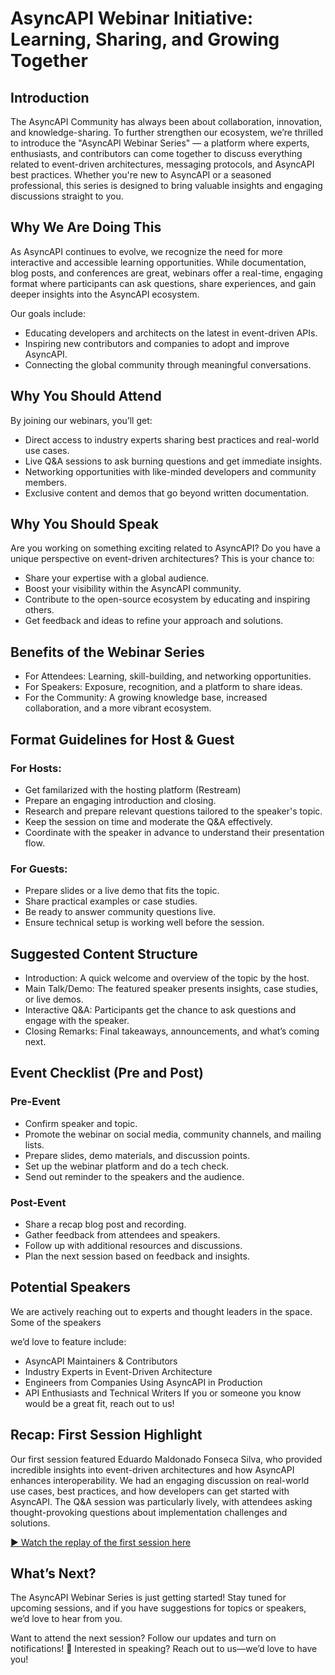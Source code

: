 # AsyncAPI Webinar Initiative: Learning, Sharing, and Growing Together

## Introduction

The AsyncAPI Community has always been about collaboration, innovation, and knowledge-sharing. To further strengthen our ecosystem, we’re thrilled to introduce the "AsyncAPI Webinar Series" — a platform where experts, enthusiasts, and contributors can come together to discuss everything related to event-driven architectures, messaging protocols, and AsyncAPI best practices. Whether you're new to AsyncAPI or a seasoned professional, this series is designed to bring valuable insights and engaging discussions straight to you.

## Why We Are Doing This

As AsyncAPI continues to evolve, we recognize the need for more interactive and accessible learning opportunities. While documentation, blog posts, and conferences are great, webinars offer a real-time, engaging format where participants can ask questions, share experiences, and gain deeper insights into the AsyncAPI ecosystem.

Our goals include:
- Educating developers and architects on the latest in event-driven APIs.
- Inspiring new contributors and companies to adopt and improve AsyncAPI.
- Connecting the global community through meaningful conversations.

## Why You Should Attend

By joining our webinars, you’ll get:
- Direct access to industry experts sharing best practices and real-world use cases.
- Live Q&A sessions to ask burning questions and get immediate insights.
- Networking opportunities with like-minded developers and community members.
- Exclusive content and demos that go beyond written documentation.

## Why You Should Speak

Are you working on something exciting related to AsyncAPI? Do you have a unique perspective on event-driven architectures? This is your chance to:
- Share your expertise with a global audience.
- Boost your visibility within the AsyncAPI community.
- Contribute to the open-source ecosystem by educating and inspiring others.
- Get feedback and ideas to refine your approach and solutions.

## Benefits of the Webinar Series

- For Attendees: Learning, skill-building, and networking opportunities.
- For Speakers: Exposure, recognition, and a platform to share ideas.
- For the Community: A growing knowledge base, increased collaboration, and a more vibrant ecosystem.

## Format Guidelines for Host & Guest

### For Hosts:

- Get familarized with the hosting platform (Restream)
- Prepare an engaging introduction and closing.
- Research and prepare relevant questions tailored to the speaker's topic.
- Keep the session on time and moderate the Q&A effectively.
- Coordinate with the speaker in advance to understand their presentation flow.

### For Guests:

- Prepare slides or a live demo that fits the topic.
- Share practical examples or case studies.
- Be ready to answer community questions live.
- Ensure technical setup is working well before the session.

## Suggested Content Structure

- Introduction: A quick welcome and overview of the topic by the host.
- Main Talk/Demo: The featured speaker presents insights, case studies, or live demos.
- Interactive Q&A: Participants get the chance to ask questions and engage with the speaker.
- Closing Remarks: Final takeaways, announcements, and what’s coming next.

## Event Checklist (Pre and Post)

### Pre-Event

- Confirm speaker and topic.
- Promote the webinar on social media, community channels, and mailing lists.
- Prepare slides, demo materials, and discussion points.
- Set up the webinar platform and do a tech check.
- Send out reminder to the speakers and the audience.

### Post-Event

- Share a recap blog post and recording.
- Gather feedback from attendees and speakers.
- Follow up with additional resources and discussions.
- Plan the next session based on feedback and insights.

## Potential Speakers

We are actively reaching out to experts and thought leaders in the space. Some of the speakers 

we’d love to feature include:
- AsyncAPI Maintainers & Contributors
- Industry Experts in Event-Driven Architecture
- Engineers from Companies Using AsyncAPI in Production
- API Enthusiasts and Technical Writers
If you or someone you know would be a great fit, reach out to us!

## Recap: First Session Highlight

Our first session featured Eduardo Maldonado Fonseca Silva, who provided incredible insights into event-driven architectures and how AsyncAPI enhances interoperability. We had an engaging discussion on real-world use cases, best practices, and how developers can get started with AsyncAPI. The Q&A session was particularly lively, with attendees asking thought-provoking questions about implementation challenges and solutions.

[▶️ Watch the replay of the first session here](https://www.youtube.com/watch?v=awfB_mwUp1c&t=264s)

## What’s Next?

The AsyncAPI Webinar Series is just getting started! Stay tuned for upcoming sessions, and if you have suggestions for topics or speakers, we’d love to hear from you.

Want to attend the next session? Follow our updates and turn on notifications! 📢 Interested in speaking? Reach out to us—we’d love to have you!

